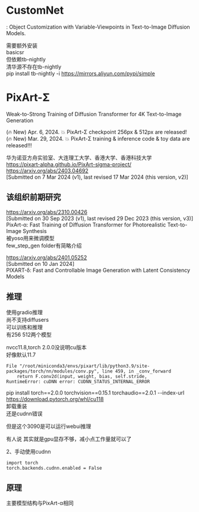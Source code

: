 # CustomNet
: Object Customization with Variable-Viewpoints in Text-to-Image Diffusion Models.   

需要额外安装  
basicsr   
但依赖tb-nightly    
清华源不存在tb-nightly    
pip install tb-nightly -i https://mirrors.aliyun.com/pypi/simple    











# PixArt-Σ 
Weak-to-Strong Training of Diffusion Transformer for 4K Text-to-Image Generation   

(🔥 New) Apr. 6, 2024. 💥 PixArt-Σ checkpoint 256px & 512px are released!   
(🔥 New) Mar. 29, 2024. 💥 PixArt-Σ training & inference code & toy data are released!!!   

华为诺亚方舟实验室、大连理工大学、香港大学、香港科技大学    
https://pixart-alpha.github.io/PixArt-sigma-project/    
https://arxiv.org/abs/2403.04692    
[Submitted on 7 Mar 2024 (v1), last revised 17 Mar 2024 (this version, v2)]





## 该组织前期研究
https://arxiv.org/abs/2310.00426   
[Submitted on 30 Sep 2023 (v1), last revised 29 Dec 2023 (this version, v3)]    
PixArt-α: Fast Training of Diffusion Transformer for Photorealistic Text-to-Image Synthesis    
被yoso用来微调模型    
few_step_gen folder有简略介绍   



https://arxiv.org/abs/2401.05252    
[Submitted on 10 Jan 2024]   
PIXART-δ: Fast and Controllable Image Generation with Latent Consistency Models    

## 推理
使用gradio推理   
尚不支持diffusers   
可以训练和推理   
有256 512两个模型    

nvcc11.8,torch 2.0.0没说明cu版本   
好像默认11.7   

    File "/root/miniconda3/envs/pixart/lib/python3.9/site-packages/torch/nn/modules/conv.py", line 459, in _conv_forward
        return F.conv2d(input, weight, bias, self.stride,
    RuntimeError: cuDNN error: CUDNN_STATUS_INTERNAL_ERROR

pip install torch==2.0.0 torchvision==0.15.1 torchaudio==2.0.1 --index-url https://download.pytorch.org/whl/cu118      
卸载重装     
还是cudnn错误   

但是这个3090是可以运行webui推理    

有人说 其实就是gpu显存不够，减小点工作量就可以了    

 2、手动使用cudnn

    import torch
    torch.backends.cudnn.enabled = False



## 原理
主要模型结构与PixArt-α相同   







